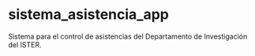 # sistema_asistencia_app
Sistema para el control de asistencias del Departamento de Investigación del ISTER.
